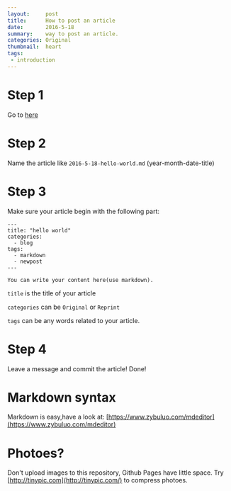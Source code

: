 ```yaml
---
layout:     post
title:      How to post an article
date:	    2016-5-18
summary:    way to post an article.
categories: Original
thumbnail:  heart
tags:
 - introduction
---
```


# Step 1
Go to [here](https://github.com/PinkGabriel/PinkGabriel.github.io/tree/master/_posts)

# Step 2
Name the article like `2016-5-18-hello-world.md` (year-month-date-title)
![]()

# Step 3
Make sure your article begin with the following part:

```
---
title: "hello world"
categories:
  - blog
tags:
  - markdown
  - newpost
---

You can write your content here(use markdown).
```

`title` is the title of your article

`categories` can be `Original` or `Reprint`

`tags` can be any words related to your article.

# Step 4
Leave a message and commit the article!
Done!
![]()

# Markdown syntax
Markdown is easy,have a look at: [https://www.zybuluo.com/mdeditor](https://www.zybuluo.com/mdeditor)

# Photoes?
Don't upload images to this repository, Github Pages have little space.
Try [http://tinypic.com](http://tinypic.com/) to compress photoes.
